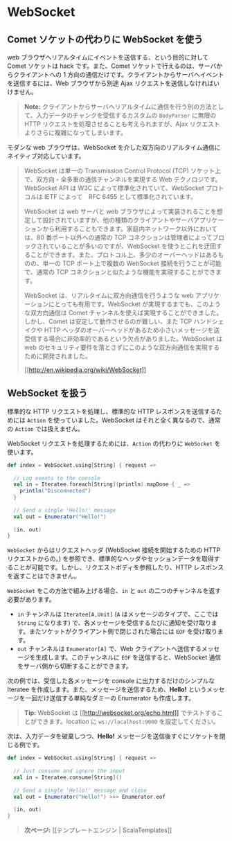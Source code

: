 <!--
# WebSockets
-->
# WebSocket

<!--
## Using WebSockets instead of Comet sockets
-->
## Comet ソケットの代わりに WebSocket を使う

<!--
A Comet socket is a kind of hack for sending live events to the web browser. Also, it only supports one-way communication from the server to the client. To push events to the server, the web browser has to send Ajax requests.
-->
web ブラウザへリアルタイムにイベントを送信する、という目的に対して Comet ソケットは hack です。また、Comet ソケットで行えるのは、サーバからクライアントへの 1 方向の通信だけです。クライアントからサーバへイベントを送信するには、Web ブラウザから別途 Ajax リクエストを送信しなければいけません。

<!--
> **Note:** It is also possible to achieve the same kind of live communication the other way around by using an infinite HTTP request handled by a custom `BodyParser` that receives chunks of input data, but that is far more complicated.
-->
> **Note:** クライアントからサーバへリアルタイムに通信を行う別の方法として、入力データのチャンクを受信するカスタムの `BodyParser` に無限の HTTP リクエストを処理させることも考えられますが、Ajax リクエストよりさらに複雑になってしまいます。

<!--
Modern web browsers natively support two-way live communication via WebSockets.
-->
モダンな web ブラウザは、WebSocket を介した双方向のリアルタイム通信にネイティブ対応しています。

<!--
>WebSocket is a web technology that provides bi-directional, full-duplex communication channels, over a single Transmission Control Protocol (TCP) socket. The WebSocket API is being standardized by the W3C, and the WebSocket protocol has been standardized by the IETF as RFC 6455.
>
>WebSocket is designed to be implemented in web browsers and web servers, but it can be used by any client or server application. Because ordinary TCP connections to port numbers other than 80 are frequently blocked by administrators outside of home environments, it can be used as a way to circumvent these restrictions and provide similar functionality with some additional protocol overhead while multiplexing several WebSocket services over a single TCP port.
>
>WebSocket is also useful for web applications that require real-time bi-directional communication. Before the implementation of WebSocket, such bi-directional communication was only possible using Comet channels; however, Comet is not trivial to implement reliably, and due to the TCP handshaking and HTTP header overhead, it may be inefficient for small messages. The WebSocket protocol aims to solve these problems without compromising the web’s security assumptions.
>
> [[http://en.wikipedia.org/wiki/WebSocket]]
-->
> WebSocket は単一の Transmission Control Protocol (TCP) ソケット上で、双方向・全多重の通信チャンネルを実現する Web テクノロジです。WebSocket API は W3C によって標準化されていて、WebSocket プロトコルは IETF によって　RFC 6455 として標準化されています。
>
> WebSocket は web サーバと web ブラウザによって実装されることを想定して設計されていますが、他の種類のクライアントやサーバアプリケーションから利用することもできます。家庭内ネットワーク以外においては、80 番ポート以外への通常の TCP コネクションは管理者によってブロックされていることが多いのですが、WebSocket を使うとこれを迂回することができます。また、プロトコル上、多少のオーバーヘッドはあるものの、単一の TCP ポート上で複数の WebSocket 接続を行うことが可能で、通常の TCP コネクションと似たような機能を実現することができます。
>
> WebSocket は、リアルタイムに双方向通信を行うような web アプリケーションにとっても有用です。WebSocket が実現するまでも、このような双方向通信は Comet チャンネルを使えば実現することができました。しかし、Comet は安定して動作させるのが難しい、また TCP ハンドシェイクや HTTP ヘッダのオーバーヘッドがあるため小さいメッセージを送受信する場合に非効率的であるという欠点がありました。WebSocket は web のセキュリティ要件を落とさずにこのような双方向通信を実現するために開発されました。
>
> [[http://en.wikipedia.org/wiki/WebSocket]]

<!--
## Handling WebSockets
-->
## WebSocket を扱う

<!--
Until now, we were using `Action` instances to handle standard HTTP requests and send back standard HTTP responses. WebSockets are a totally different beast and can’t be handled via standard `Action`.
-->
標準的な HTTP リクエストを処理し、標準的な HTTP レスポンスを送信するためには `Action` を使っていました。WebSocket はそれと全く異なるので、通常の `Action` では扱えません。

<!--
To handle a WebSocket request, use a `WebSocket` instead of an `Action`:
-->
WebSocket リクエストを処理するためには、`Action` の代わりに `WebSocket` を使います。

```scala
def index = WebSocket.using[String] { request => 
  
  // Log events to the console
  val in = Iteratee.foreach[String](println).mapDone { _ =>
    println("Disconnected")
  }
  
  // Send a single 'Hello!' message
  val out = Enumerator("Hello!")
  
  (in, out)
}
```

<!--
A `WebSocket` has access to the request headers (from the HTTP request that initiates the WebSocket connection), allowing you to retrieve standard headers and session data. However, it doesn’t have access to a request body, nor to the HTTP response.
-->
`WebSocket` からはリクエストヘッダ (WebSocket 接続を開始するための HTTP リクエストからの。) を参照でき、標準的なヘッダやセッションデータを取得することが可能です。しかし、リクエストボディを参照したり、HTTP レスポンスを返すことはできません。

<!--
When constructing a `WebSocket` this way, we must return both `in` and `out` channels.
-->
`WebSocket` をこの方法で組み上げる場合、`in` と `out` の二つのチャンネルを返す必要があります。

<!--
- The `in` channel is an `Iteratee[A,Unit]` (where `A` is the message type - here we are using `String`) that will be notified for each message, and will receive `EOF` when the socket is closed on the client side.
- The `out` channel is en `Enumerator[A]` that will generate the messages to be sent to the Web client. It can close the connection on the server side by sending `EOF`.
-->
- `in` チャンネルは `Iteratee[A,Unit]` (`A` はメッセージのタイプで、ここでは `String` になります) で、各メッセージを受信するたびに通知を受け取ります。またソケットがクライアント側で閉じされた場合には `EOF` を受け取ります。
- `out` チャンネルは `Enumerator[A]` で、Web クライアントへ送信するメッセージを生成します。このチャンネルに `EOF` を送信すると、WebSocket 通信をサーバ側から切断することができます。

<!--
It this example we are creating a simple iteratee that prints each message to console. To send messages, we create a simple dummy enumerator that will send a single **Hello!** message.
-->
次の例では、受信した各メッセージを console に出力するだけのシンプルな Iteratee を作成します。また、メッセージを送信するため、**Hello!** というメッセージを一回だけ送信する単純なダミーの Enumerator も作成します。

<!--
> **Tip:** You can test WebSockets on [[http://websocket.org/echo.html]]. Just set the location to `ws://localhost:9000`.
-->
> **Tip:** WebSocket は [[http://websocket.org/echo.html]] でテストすることができます。location に `ws://localhost:9000` を設定してください。

<!--
Let’s write another example that discards the input data and closes the socket just after sending the **Hello!** message:
-->
次は、入力データを破棄しつつ、**Hello!** メッセージを送信後すぐにソケットを閉じる例です。

```scala
def index = WebSocket.using[String] { request => 
  
  // Just consume and ignore the input
  val in = Iteratee.consume[String]()
  
  // Send a single 'Hello!' message and close
  val out = Enumerator("Hello!") >>> Enumerator.eof
  
  (in, out)
}
```

<!--
> **Next:** [[The template engine | ScalaTemplates]]
-->
> **次ページ:** [[テンプレートエンジン | ScalaTemplates]]